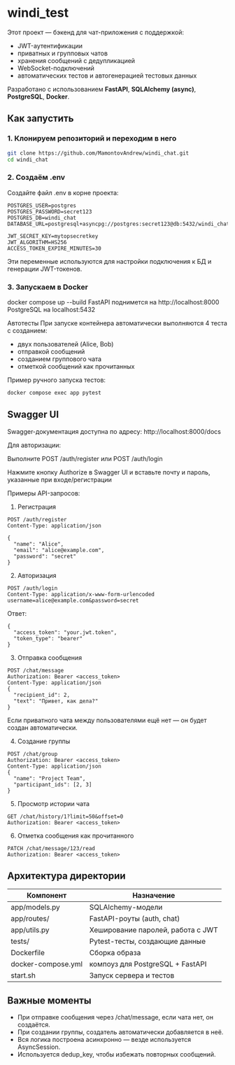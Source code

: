 # windi_test

Этот проект — бэкенд для чат-приложения с поддержкой:

- JWT-аутентификации
- приватных и групповых чатов
- хранения сообщений с дедупликацией
- WebSocket-подключений
- автоматических тестов и автогенерацией тестовых данных

Разработано с использованием **FastAPI**, **SQLAlchemy (async)**, **PostgreSQL**, **Docker**.

## Как запустить

### 1. Клонируем репозиторий и переходим в него

```bash
git clone https://github.com/MamontovAndrew/windi_chat.git
cd windi_chat
```
### 2. Создаём .env
Создайте файл .env в корне проекта:
```text
POSTGRES_USER=postgres
POSTGRES_PASSWORD=secret123
POSTGRES_DB=windi_chat
DATABASE_URL=postgresql+asyncpg://postgres:secret123@db:5432/windi_chat

JWT_SECRET_KEY=mytopsecretkey
JWT_ALGORITHM=HS256
ACCESS_TOKEN_EXPIRE_MINUTES=30
```
Эти переменные используются для настройки подключения к БД и генерации JWT-токенов.

### 3. Запускаем в Docker
docker compose up --build
FastAPI поднимется на http://localhost:8000
PostgreSQL на localhost:5432

Автотесты
При запуске контейнера автоматически выполняются 4 теста с созданием:
- двух пользователей (Alice, Bob)
- отправкой сообщений
- созданием группового чата
- отметкой сообщений как прочитанных


Пример ручного запуска тестов:
```bash
docker compose exec app pytest
```

## Swagger UI
Swagger-документация доступна по адресу:
http://localhost:8000/docs

Для авторизации:

Выполните POST /auth/register или POST /auth/login

Нажмите кнопку Authorize в Swagger UI и вставьте почту и пароль, указанные при входе/регистрации


Примеры API-запросов:

1. Регистрация
```text
POST /auth/register
Content-Type: application/json

{
  "name": "Alice",
  "email": "alice@example.com",
  "password": "secret"
}
```

2. Авторизация
```text
POST /auth/login
Content-Type: application/x-www-form-urlencoded
username=alice@example.com&password=secret
```
Ответ:
```text
{
  "access_token": "your.jwt.token",
  "token_type": "bearer"
}
```

3. Отправка сообщения
```text
POST /chat/message
Authorization: Bearer <access_token>
Content-Type: application/json
{
  "recipient_id": 2,
  "text": "Привет, как дела?"
}
```
Если приватного чата между пользователями ещё нет — он будет создан автоматически.

4. Создание группы
```text
POST /chat/group
Authorization: Bearer <access_token>
Content-Type: application/json
{
  "name": "Project Team",
  "participant_ids": [2, 3]
}
```

5. Просмотр истории чата
```text
GET /chat/history/1?limit=50&offset=0
Authorization: Bearer <access_token>
```

6. Отметка сообщения как прочитанного
```text
PATCH /chat/message/123/read
Authorization: Bearer <access_token>
```

## Архитектура директории
|Компонент|Назначение|
|---------|----------|
|app/models.py|SQLAlchemy-модели|
|app/routes/|FastAPI-роуты (auth, chat)|
|app/utils.py|Хеширование паролей, работа с JWT|
|tests/|Pytest-тесты, создающие данные|
|Dockerfile|Сборка образа|
|docker-compose.yml|компоуз для PostgreSQL + FastAPI|
|start.sh|Запуск сервера и тестов|

## Важные моменты
- При отправке сообщения через /chat/message, если чата нет, он создаётся.
- При создании группы, создатель автоматически добавляется в неё.
- Вся логика построена асинхронно — везде используется AsyncSession.
- Используется dedup_key, чтобы избежать повторных сообщений.
